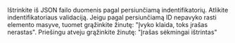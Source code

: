 Ištrinkite iš JSON failo duomenis pagal persiunčiamą indentifikatorių. Atlikite indentifikatoriaus validaciją. Jeigu pagal persiunčiamą ID nepavyko rasti elemento masyve, tuomet grąžinkite žinutę: "Įvyko klaida, toks įrašas nerastas". Priešingu atveju grąžinkite žinutę: "Įrašas sėkmingai ištrintas"